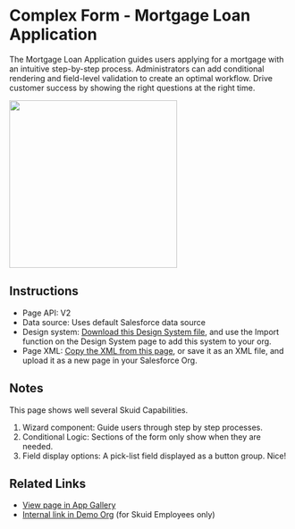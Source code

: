 # Complex Form - Mortgage Loan Application 

The Mortgage Loan Application guides users applying for a mortgage with an intuitive step-by-step process. Administrators can add conditional rendering and field-level validation to create an optimal workflow. Drive customer success by showing the right questions at the right time.

<img src="mortgage_property.png" width="300"></img>


## Instructions
- Page API:  V2
- Data source: Uses default Salesforce data source
- Design system: [Download this Design System file](https://github.com/skuid/SamplePages/blob/master/Use_Cases/SamplePages.designsystem), and use the Import function on the Design System page to add this system to your org. 
- Page XML:  [Copy the XML from this page](Complex_Form.xml), or save it as an XML file, and upload it as a new page in your Salesforce Org.  

## Notes
This page shows well several Skuid Capabilities. 
1. Wizard component: Guide users through step by step processes. 
2. Conditional Logic: Sections of the form only show when they are needed. 
3. Field display options: A pick-list field displayed as a button group.  Nice!

## Related Links
- [View page in App Gallery](https://portal.skuidsite.com/designsystem/applications/detail/mortgage)
- [Internal link in Demo Org](https://skuid-demo--skuid.na37.visual.force.com/apex/skuid__ui?page=SamplePages_ComplexForm) (for Skuid Employees only)
